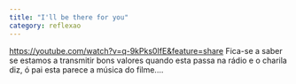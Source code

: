 ```yaml
---
title: "I'll be there for you"
category: reflexao
---
```


https://youtube.com/watch?v=q-9kPks0IfE&feature=share
Fica-se a saber se estamos a transmitir bons valores quando esta passa na rádio e o charila diz, ó pai esta parece a música do filme....



